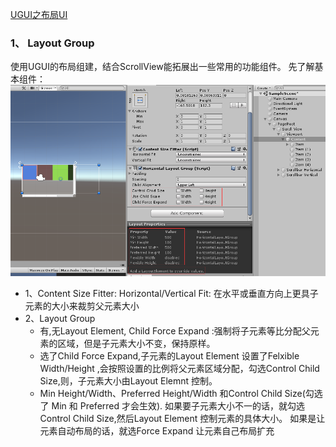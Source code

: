 
[UGUI之布局UI](#001)
  
<h3 id="001">1、 Layout Group </h3>

使用UGUI的布局组建，结合ScrollView能拓展出一些常用的功能组件。
先了解基本组件：
![](Media/LayoutGroup.png)
- 1、Content Size Fitter:
    Horizontal/Vertical Fit:
    在水平或垂直方向上更具子元素的大小来裁剪父元素大小
- 2、Layout Group
    * 有,无Layout Element, Child Force Expand :强制将子元素等比分配父元素的区域，但是子元素大小不变，保持原样。
    * 选了Child Force Expand,子元素的Layout Element 设置了Felxible Width/Height ,会按照设置的比例将父元素区域分配，勾选Control Child Size,则，子元素大小由Layout Elemnt 控制。
    * Min Height/Width、Preferred Height/Width 和Control Child Size(勾选了 Min 和 Preferred 才会生效). 
  如果要子元素大小不一的话，就勾选Control Child Size,然后Layout Element 控制元素的具体大小。 如果是让元素自动布局的话，就选Force Expand 让元素自己布局扩充

